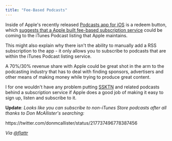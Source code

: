 ```yaml
---
title: "Fee-Based Podcasts"
---
```

<p>Inside of Apple's recently released <a href="https://chrisenns.com/2012/06/apple-releases-a-podcasts-app/">Podcasts app for iOS</a> is a redeem button, which <a href="https://appadvice.com/appnn/2012/06/fee-based-podcasts-could-arrive-this-fall">suggests that a Apple built fee-based subscription service</a> could be coming to the iTunes Podcast listing that Apple maintains.</p>
<p>This might also explain why there isn't the ability to manually add a RSS subscription to the app - it only allows you to subscribe to podcasts that are within the iTunes Podcast listing service.</p>
<p>A 70%/30% revenue share with Apple could be great shot in the arm to the podcasting industry that has to deal with finding sponsors, advertisers and other means of making money while trying to produce great content.</p>
<p>I for one wouldn't have any problem putting <a href="https://ssktn.com">SSKTN</a> and related podcasts behind a subscription service if Apple does a good job of making it easy to sign up, listen and subscribe to it.</p>
<p><strong>Update</strong>: <em>Looks like you can subscribe to non-iTunes Store podcasts after all thanks to Don McAllister's searching:</em></p>
<p>https://twitter.com/donmcallister/status/217737496778387456</p>
<p><em>Via <a href="https://twitter.com/flattr/status/218773364179869698">@flattr</a></em></p>
